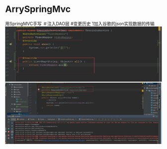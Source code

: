 # ArrySpringMvc
用SpringMVC手写
＃注入DAO层
#变更历史
 1加入谷歌的json实现数据的传输
![image](https://github.com/ArryLuo/ArrySpringMvc/blob/master/img/QzpcVXNlcnNcTFVPWlVCQU5HXEFwcERhdGFcUm9hbWluZ1xEaW5nVGFsa1wyNDQ0OTU5MDFfdjJcSW1hZ2VGaWxlc1xBMTdGODlFQi0zRDhCLTQ3NWMtQTAyNy1CQTdDNzkzM0MwNUMucG5n.png)
![image](https://github.com/ArryLuo/ArrySpringMvc/blob/master/img/QzpcVXNlcnNcTFVPWlVCQU5HXEFwcERhdGFcUm9hbWluZ1xEaW5nVGFsa1wyNDQ0OTU5MDFfdjJcSW1hZ2VGaWxlc1xCRUUzNDkzQS1DRjEzLTQ1YTAtOEZEMi1ERkNEMUU5MkE0M0EucG5n.png)
      
